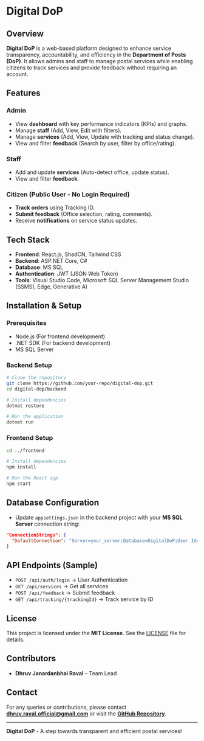 # Digital DoP

## Overview
**Digital DoP** is a web-based platform designed to enhance service transparency, accountability, and efficiency in the **Department of Posts (DoP)**. It allows admins and staff to manage postal services while enabling citizens to track services and provide feedback without requiring an account.

## Features
### **Admin**
- View **dashboard** with key performance indicators (KPIs) and graphs.
- Manage **staff** (Add, View, Edit with filters).
- Manage **services** (Add, View, Update with tracking and status change).
- View and filter **feedback** (Search by user, filter by office/rating).

### **Staff**
- Add and update **services** (Auto-detect office, update status).
- View and filter **feedback**.

### **Citizen (Public User - No Login Required)**
- **Track orders** using Tracking ID.
- **Submit feedback** (Office selection, rating, comments).
- Receive **notifications** on service status updates.

## Tech Stack
- **Frontend**: React.js, ShadCN, Tailwind CSS
- **Backend**: ASP.NET Core, C#
- **Database**: MS SQL
- **Authentication**: JWT (JSON Web Token)
- **Tools**: Visual Studio Code, Microsoft SQL Server Management Studio (SSMS), Edge, Generative AI

## Installation & Setup
### **Prerequisites**
- Node.js (For frontend development)
- .NET SDK (For backend development)
- MS SQL Server

### **Backend Setup**
```sh
# Clone the repository
git clone https://github.com/your-repo/digital-dop.git
cd digital-dop/backend

# Install dependencies
dotnet restore

# Run the application
dotnet run
```

### **Frontend Setup**
```sh
cd ../frontend

# Install dependencies
npm install

# Run the React app
npm start
```

## Database Configuration
- Update `appsettings.json` in the backend project with your **MS SQL Server** connection string:
```json
"ConnectionStrings": {
  "DefaultConnection": "Server=your_server;Database=DigitalDoP;User Id=your_user;Password=your_password;"
}
```

## API Endpoints (Sample)
- `POST /api/auth/login` → User Authentication
- `GET /api/services` → Get all services
- `POST /api/feedback` → Submit feedback
- `GET /api/tracking/{trackingId}` → Track service by ID

## License
This project is licensed under the **MIT License**. See the [LICENSE](LICENSE) file for details.

## Contributors
- **Dhruv Janardanbhai Raval** – Team Lead

## Contact
For any queries or contributions, please contact **dhruv.raval.official@gmail.com** or visit the **[GitHub Repository](https://github.com/dhruv-raval-official/DigitalDoP)**.

---
**Digital DoP** - A step towards transparent and efficient postal services!

